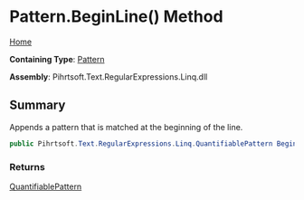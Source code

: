 # Pattern\.BeginLine\(\) Method

[Home](../../../../../../README.md)

**Containing Type**: [Pattern](../README.md)

**Assembly**: Pihrtsoft\.Text\.RegularExpressions\.Linq\.dll

## Summary

Appends a pattern that is matched at the beginning of the line\.

```csharp
public Pihrtsoft.Text.RegularExpressions.Linq.QuantifiablePattern BeginLine()
```

### Returns

[QuantifiablePattern](../../QuantifiablePattern/README.md)

